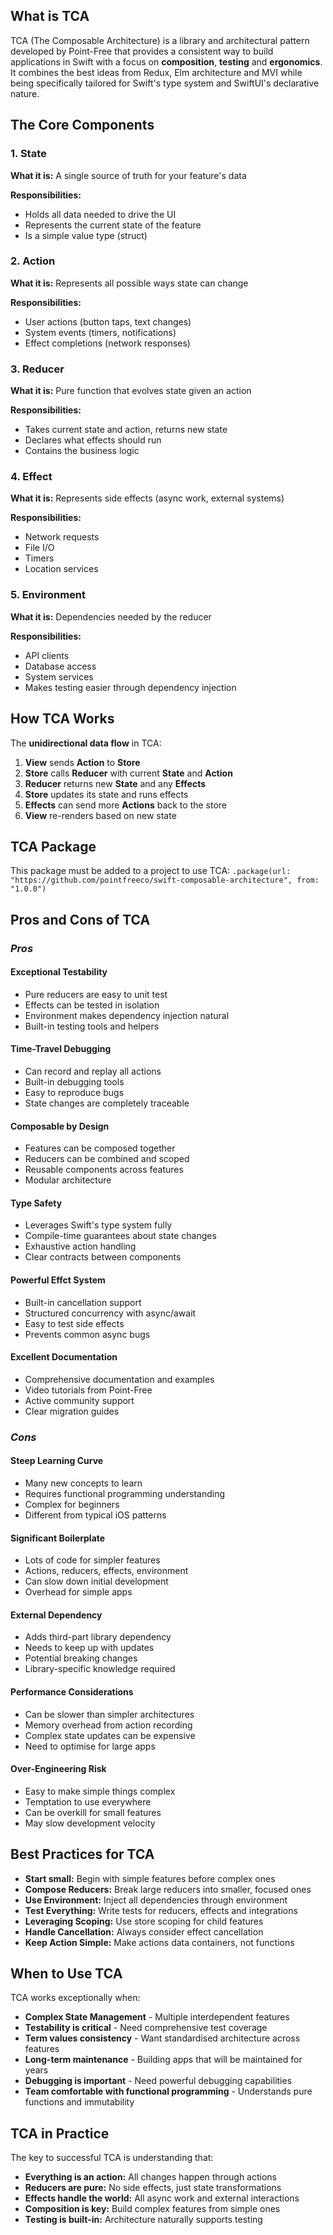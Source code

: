 ## What is TCA

TCA (The Composable Architecture) is a library and architectural pattern developed by Point-Free that provides a consistent way to build applications in Swift with a focus on **composition**, **testing** and **ergonomics**. It combines the best ideas from Redux, Elm architecture and MVI while being specifically tailored for Swift's type system and SwiftUI's declarative nature.

## The Core Components
### 1. State
**What it is:**
A single source of truth for your feature's data

**Responsibilities:**
- Holds all data needed to drive the UI
- Represents the current state of the feature
- Is a simple value type (struct)

### 2. Action
**What it is:**
Represents all possible ways state can change

**Responsibilities:**
- User actions (button taps, text changes)
- System events (timers, notifications)
- Effect completions (network responses)

### 3. Reducer
**What it is:**
Pure function that evolves state given an action

**Responsibilities:**
- Takes current state and action, returns new state
- Declares what effects should run
- Contains the business logic

### 4. Effect
**What it is:**
Represents side effects (async work, external systems)

**Responsibilities:**
- Network requests
- File I/O
- Timers
- Location services

### 5. Environment
**What it is:**
Dependencies needed by the reducer

**Responsibilities:**
- API clients
- Database access
- System services
- Makes testing easier through dependency injection

## How TCA Works

The **unidirectional data flow** in TCA:

1. **View** sends **Action** to **Store**
2. **Store** calls **Reducer** with current **State** and **Action**
3. **Reducer** returns new **State** and any **Effects**
4. **Store** updates its state and runs effects
5. **Effects** can send more **Actions** back to the store
6. **View** re-renders based on new state

## TCA Package

This package must be added to a project to use TCA:
`.package(url: "https://github.com/pointfreeco/swift-composable-architecture", from: "1.0.0")
`
## Pros and Cons of TCA

### *Pros*
#### Exceptional Testability
- Pure reducers are easy to unit test
- Effects can be tested in isolation
- Environment makes dependency injection natural
- Built-in testing tools and helpers
#### Time-Travel Debugging
- Can record and replay all actions
- Built-in debugging tools
- Easy to reproduce bugs
- State changes are completely traceable
#### Composable by Design
- Features can be composed together
- Reducers can be combined and scoped
- Reusable components across features
- Modular architecture
#### Type Safety
- Leverages Swift's type system fully
- Compile-time guarantees about state changes
- Exhaustive action handling
- Clear contracts between components
#### Powerful Effct System
- Built-in cancellation support
- Structured concurrency with async/await
- Easy to test side effects
- Prevents common async bugs
#### Excellent Documentation
- Comprehensive documentation and examples
- Video tutorials from Point-Free
- Active community support
- Clear migration guides
### *Cons*
#### Steep Learning Curve
- Many new concepts to learn
- Requires functional programming understanding
- Complex for beginners
- Different from typical iOS patterns
#### Significant Boilerplate
- Lots of code for simpler features
- Actions, reducers, effects, environment
- Can slow down initial development
- Overhead for simple apps
#### External Dependency
- Adds third-part library dependency
- Needs to keep up with updates
- Potential breaking changes
- Library-specific knowledge required
#### Performance Considerations
- Can be slower than simpler architectures
- Memory overhead from action recording
- Complex state updates can be expensive
- Need to optimise for large apps
#### Over-Engineering Risk
- Easy to make simple things complex
- Temptation to use everywhere
- Can be overkill for small features
- May slow development velocity

## Best Practices for TCA

- **Start small:** Begin with simple features before complex ones
- **Compose Reducers:** Break large reducers into smaller, focused ones
- **Use Environment:** Inject all dependencies through environment
- **Test Everything:** Write tests for reducers, effects and integrations
- **Leveraging Scoping:** Use store scoping for child features
- **Handle Cancellation:** Always consider effect cancellation
- **Keep Action Simple:** Make actions data containers, not functions

## When to Use TCA

TCA works exceptionally when:
- **Complex State Management** - Multiple interdependent features
- **Testability is critical** - Need comprehensive test coverage
- **Term values consistency** - Want standardised architecture across features
- **Long-term maintenance** - Building apps that will be maintained for years
- **Debugging is important** - Need powerful debugging capabilities
- **Team comfortable with functional programming** - Understands pure functions and immutability

## TCA in Practice

The key to successful TCA is understanding that:

- **Everything is an action:** All changes happen through actions
- **Reducers are pure:** No side effects, just state transformations
- **Effects handle the world:** All async work and external interactions
- **Composition is key:** Build complex features from simple ones
- **Testing is built-in:** Architecture naturally supports testing